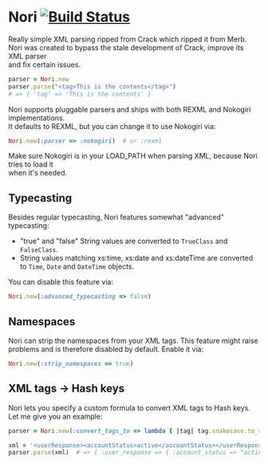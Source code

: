 Nori [![Build Status](https://secure.travis-ci.org/savonrb/nori.png)](http://travis-ci.org/savonrb/nori)
====

Really simple XML parsing ripped from Crack which ripped it from Merb.  
Nori was created to bypass the stale development of Crack, improve its XML parser  
and fix certain issues.

``` ruby
parser = Nori.new
parser.parse("<tag>This is the contents</tag>")
# => { 'tag' => 'This is the contents' }
```

Nori supports pluggable parsers and ships with both REXML and Nokogiri implementations.  
It defaults to REXML, but you can change it to use Nokogiri via:

``` ruby
Nori.new(:parser => :nokogiri)  # or :rexml
```

Make sure Nokogiri is in your LOAD_PATH when parsing XML, because Nori tries to load it  
when it's needed.


Typecasting
-----------

Besides regular typecasting, Nori features somewhat "advanced" typecasting:

* "true" and "false" String values are converted to `TrueClass` and `FalseClass`.
* String values matching xs:time, xs:date and xs:dateTime are converted
  to `Time`, `Date` and `DateTime` objects.

You can disable this feature via:

``` ruby
Nori.new(:advanced_typecasting => false)
```


Namespaces
----------

Nori can strip the namespaces from your XML tags. This feature might raise  
problems and is therefore disabled by default. Enable it via:

``` ruby
Nori.new(:strip_namespaces => true)
```


XML tags -> Hash keys
---------------------

Nori lets you specify a custom formula to convert XML tags to Hash keys.  
Let me give you an example:

``` ruby
parser = Nori.new(:convert_tags_to => lambda { |tag| tag.snakecase.to_sym })

xml = '<userResponse><accountStatus>active</accountStatus></userResponse>'
parser.parse(xml)  # => { :user_response => { :account_status => "active" }
```

